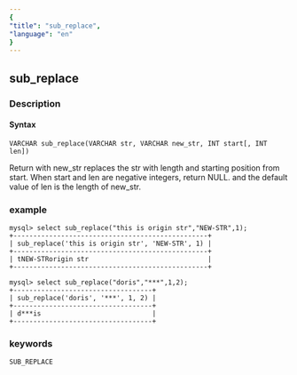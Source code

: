```yaml
---
{
"title": "sub_replace",
"language": "en"
}
---
```


<!--
Licensed to the Apache Software Foundation (ASF) under one
or more contributor license agreements.  See the NOTICE file
distributed with this work for additional information
regarding copyright ownership.  The ASF licenses this file
to you under the Apache License, Version 2.0 (the
"License"); you may not use this file except in compliance
with the License.  You may obtain a copy of the License at
  http://www.apache.org/licenses/LICENSE-2.0
Unless required by applicable law or agreed to in writing,
software distributed under the License is distributed on an
"AS IS" BASIS, WITHOUT WARRANTIES OR CONDITIONS OF ANY
KIND, either express or implied.  See the License for the
specific language governing permissions and limitations
under the License.
-->

## sub_replace
### Description
#### Syntax

`VARCHAR sub_replace(VARCHAR str, VARCHAR new_str, INT start[, INT len])`

Return with new_str replaces the str with length and starting position from start.
When start and len are negative integers, return NULL.
and the default value of len is the length of new_str.

### example

```
mysql> select sub_replace("this is origin str","NEW-STR",1);
+-------------------------------------------------+
| sub_replace('this is origin str', 'NEW-STR', 1) |
+-------------------------------------------------+
| tNEW-STRorigin str                              |
+-------------------------------------------------+

mysql> select sub_replace("doris","***",1,2);
+-----------------------------------+
| sub_replace('doris', '***', 1, 2) |
+-----------------------------------+
| d***is                            |
+-----------------------------------+
```
### keywords
    SUB_REPLACE
